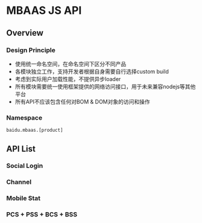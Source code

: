 MBAAS JS API
============

## Overview

### Design Principle

* 使用统一命名空间，在命名空间下区分不同产品
* 各模块独立工作，支持开发者根据自身需要自行选择custom build
* 考虑到实际用户加载性能，不提供异步loader
* 所有模块需要统一使用框架提供的网络访问接口，用于未来兼容nodejs等其他平台
* 所有API不应该包含任何对BOM & DOM对象的访问和操作


### Namespace

    baidu.mbaas.[product]


## API List

### Social Login

### Channel

### Mobile Stat

### PCS + PSS + BCS + BSS
